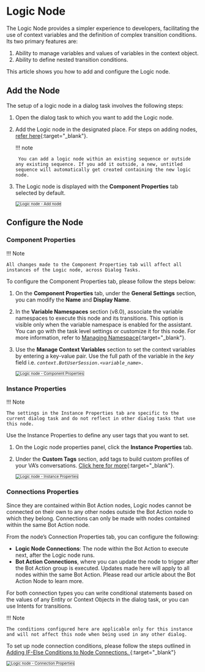 # Logic Node

The Logic Node provides a simpler experience to developers, facilitating the use of context variables and the definition of complex transition conditions. Its two primary features are:

1. Ability to manage variables and values of variables in the context object.
2. Ability to define nested transition conditions.

This article shows you how to add and configure the Logic node. 


## Add the Node

The setup of a logic node in a dialog task involves the following steps:

1. Open the dialog task to which you want to add the Logic node.
2. Add the Logic node in the designated place. For steps on adding nodes, [refer here](../../using-the-dialog-builder-tool/#add-nodes){:target="_blank"}.

    !!! note

        You can add a logic node within an existing sequence or outside any existing sequence. If you add it outside, a new, untitled sequence will automatically get created containing the new logic node.

3. The Logic node is displayed with the **Component Properties** tab selected by default.

    <img src="../images/logic-node-img1.png" alt="Logic node - Add node" title="Logic node - Add node" style="border:1px solid gray;zoom:70%;">


## Configure the Node

### Component Properties

!!! Note

    All changes made to the Component Properties tab will affect all instances of the Logic node, across Dialog Tasks. 


To configure the Component Properties tab, please follow the steps below:

1. On the **Component Properties** tab, under the **General Settings** section, you can modify the **Name** and **Display Name**.
2. In the **Variable Namespaces** section (v8.0), associate the variable namespaces to execute this node and its transitions. This option is visible only when the variable namespace is enabled for the assistant. You can go with the task level settings or customize it for this node. For more information, refer to [Managing Namespace](../../../../../app-settings/managing-namespace){:target="_blank"}.
3. Use the **Manage Context Variables** section to set the context variables by entering a key-value pair. Use the full path of the variable in the _key_ field i.e. <code><em>context.BotUserSession.&lt;variable_name>.</em></code>

    <img src="../images/logic-node-img2-component-properties.png" alt="Logic node - Component Properties" title="Logic node - Component Properties" style="border:1px solid gray;zoom:70%;">


### Instance Properties

!!! Note

    The settings in the Instance Properties tab are specific to the current dialog task and do not reflect in other dialog tasks that use this node.

Use the Instance Properties to define any user tags that you want to set.

1. On the Logic node properties panel, click the **Instance Properties** tab.
2. Under the **Custom Tags** section, add tags to build custom profiles of your VA’s conversations. [Click here for more](../../../../../analytics/automation/custom-dashboard/custom-meta-tags){:target="_blank"}.

    <img src="../images/logic-node-img3-instance-properties.png" alt="Logic node - Instance Properties" title="Logic node - Instance Properties" style="border:1px solid gray;zoom:70%;">


### Connections Properties

Since they are contained within Bot Action nodes, Logic nodes cannot be connected on their own to any other nodes outside the Bot Action node to which they belong. Connections can only be made with nodes contained within the same Bot Action node. 

From the node’s Connection Properties tab, you can configure the following:

* **Logic Node Connections**: The node within the Bot Action to execute next, after the Logic node runs. 
* **Bot Action Connections**, where you can update the node to trigger after the Bot Action group is executed. Updates made here will apply to all nodes within the same Bot Action. Please read our article about the Bot Action Node to learn more.

For both connection types you can write conditional statements based on the values of any Entity or Context Objects in the dialog task, or you can use Intents for transitions. 

!!! Note
    
    The conditions configured here are applicable only for this instance and will not affect this node when being used in any other dialog.

To set up node connection conditions, please follow the steps outlined in [Adding IF-Else Conditions to Node Connections. ](../../node-connections/nodes-conditions/){:target="_blank"}

<img src="../images/logic-node-img4-connection-properties.png" alt="Logic node - Connection Properties" title="Logic node - Connection Properties" style="border:1px solid gray;zoom:70%;">